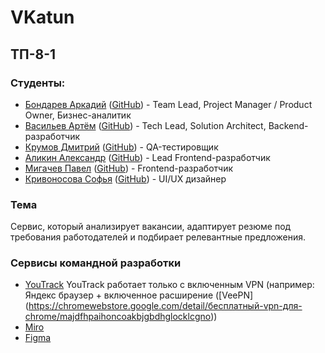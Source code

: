 # VKatun

## ТП-8-1

### Студенты:
- [Бондарев Аркадий](https://vk.com/kunidza) ([GitHub](https://github.com/CalmEnot)) - Team Lead, Project Manager / Product Owner, Бизнес-аналитик
- [Васильев Артём](https://vk.com/basil0ne) ([GitHub](https://github.com/mxnmiraii)) - Tech Lead, Solution Architect, Backend-разработчик
- [Крумов Дмитрий](https://vk.com/dkrumov) ([GitHub](https://github.com/DmitriiKr991)) - QA-тестировщик
- [Аликин Александр](https://vk.com/elovelovelov) ([GitHub](https://github.com/AlejandroAlikin)) - Lead Frontend-разработчик
- [Мигачев Павел](https://vk.com/pasheeek) ([GitHub](https://github.com/Emmys0n)) - Frontend-разработчик
- [Кривоносова Софья](https://vk.com/sourlsweety) ([GitHub](https://github.com/sourlsweety)) - UI/UX дизайнер

### Тема
Сервис, который анализирует вакансии, адаптирует резюме под требования работодателей и подбирает релевантные предложения.

### Сервисы командной разработки
  - [YouTrack](https://codenest.youtrack.cloud/projects/0-1)
  YouTrack работает только с включенным VPN (например: Яндекс браузер + включенное расширение ([VeePN] (https://chromewebstore.google.com/detail/бесплатный-vpn-для-chrome/majdfhpaihoncoakbjgbdhglocklcgno))
  - [Miro](https://miro.com/app/board/uXjVIZbfiP8=/?share_link_id=647696783087)
  - [Figma](https://www.figma.com/design/0OOxRgldXLFqAwFYJGFBdw/Untitled?node-id=1-4237&t=wZMH8RiMSeA4Ttob-0)

